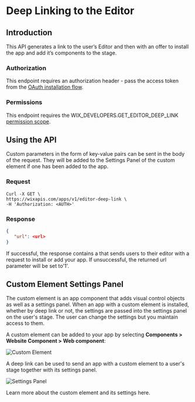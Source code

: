 # Deep Linking to the Editor

## Introduction

This API generates a link to the user’s Editor and then with an offer to install the app and add it’s components to the stage.

### Authorization

This endpoint requires an authorization header - pass the access token from the [OAuth installation flow](https://dev.wix.com/api/rest/getting-started/authentication).

### Permissions

This endpoint requires the WIX_DEVELOPERS.GET_EDITOR_DEEP_LINK [permission scope](https://devforum.wix.com/en/article/available-permissions).

## Using the API

Custom parameters in the form of key-value pairs can be sent in the body of the request. They will be added to the Settings Panel of the custom element if one has been added to the app.

### Request

```curl
Curl -X GET \
https://wixapis.com/apps/v1/editor-deep-link \
-H 'Authorization: <AUTH>'
```

### Response

```json
{
   "url": <url>
}
```

If successful, the response contains a that sends users to their editor with a request to install or add your app.
If unsuccessful, the returned url parameter will be set to'1'.

## Custom Element Settings Panel

The custom element is an app component that adds visual control objects  as well as a settings panel. When an app with a custom element  is installed, whether by deep link or not, the settings are passed into the settings panel on the user's stage. The user can change the settings but you maintain access to them.

A custom element can be added to your app by selecting **Components > Website Component > Web component**:

![Custom Element](./../choose-custom-element.png)

A deep link can be used to send an app with a custom element to a user's stage together with its settings panel.

![Settings Panel](./../custom-element-on-stage.png)

Learn more about the custom element and its settings here.
